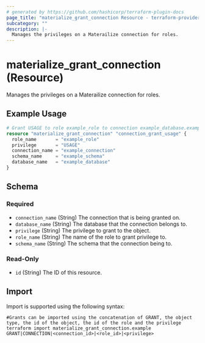 ```yaml
---
# generated by https://github.com/hashicorp/terraform-plugin-docs
page_title: "materialize_grant_connection Resource - terraform-provider-materialize"
subcategory: ""
description: |-
  Manages the privileges on a Materailize connection for roles.
---
```


# materialize_grant_connection (Resource)

Manages the privileges on a Materailize connection for roles.

## Example Usage

```terraform
# Grant USAGE to role example_role to connection example_database.example_schema.example_connection
resource "materialize_grant_connection" "connection_grant_usage" {
  role_name       = "example_role"
  privilege       = "USAGE"
  connection_name = "example_connection"
  schema_name     = "example_schema"
  database_name   = "example_database"
}
```

<!-- schema generated by tfplugindocs -->
## Schema

### Required

- `connection_name` (String) The connection that is being granted on.
- `database_name` (String) The database that the connection belongs to.
- `privilege` (String) The privilege to grant to the object.
- `role_name` (String) The name of the role to grant privilege to.
- `schema_name` (String) The schema that the connection being to.

### Read-Only

- `id` (String) The ID of this resource.

## Import

Import is supported using the following syntax:

```shell
#Grants can be imported using the concatenation of GRANT, the object type, the id of the object, the id of the role and the privilege 
terraform import materialize_grant_connection.example GRANT|CONNECTION|<connection_id>|<role_id>|<privilege>
```
